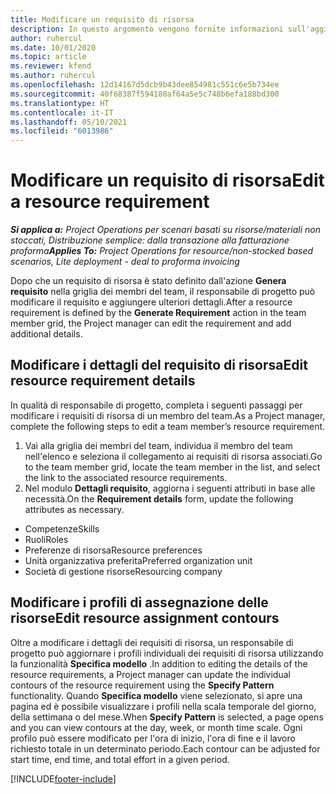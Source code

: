 ```yaml
---
title: Modificare un requisito di risorsa
description: In questo argomento vengono fornite informazioni sull'aggiornamento delle informazioni dei requisiti di risorsa.
author: ruhercul
ms.date: 10/01/2020
ms.topic: article
ms.reviewer: kfend
ms.author: ruhercul
ms.openlocfilehash: 12d14167d5dcb9b43dee854981c551c6e5b734ee
ms.sourcegitcommit: 40f68387f594180af64a5e5c748b6efa188bd300
ms.translationtype: HT
ms.contentlocale: it-IT
ms.lasthandoff: 05/10/2021
ms.locfileid: "6013986"
---
```

# <a name="edit-a-resource-requirement"></a><span data-ttu-id="14e45-103">Modificare un requisito di risorsa</span><span class="sxs-lookup"><span data-stu-id="14e45-103">Edit a resource requirement</span></span>

<span data-ttu-id="14e45-104">_**Si applica a:** Project Operations per scenari basati su risorse/materiali non stoccati, Distribuzione semplice: dalla transazione alla fatturazione proforma_</span><span class="sxs-lookup"><span data-stu-id="14e45-104">_**Applies To:** Project Operations for resource/non-stocked based scenarios, Lite deployment - deal to proforma invoicing_</span></span>

<span data-ttu-id="14e45-105">Dopo che un requisito di risorsa è stato definito dall'azione **Genera requisito** nella griglia dei membri del team, il responsabile di progetto può modificare il requisito e aggiungere ulteriori dettagli.</span><span class="sxs-lookup"><span data-stu-id="14e45-105">After a resource requirement is defined by the **Generate Requirement** action in the team member grid, the Project manager can edit the requirement and add additional details.</span></span>

## <a name="edit-resource-requirement-details"></a><span data-ttu-id="14e45-106">Modificare i dettagli del requisito di risorsa</span><span class="sxs-lookup"><span data-stu-id="14e45-106">Edit resource requirement details</span></span>

<span data-ttu-id="14e45-107">In qualità di responsabile di progetto, completa i seguenti passaggi per modificare i requisiti di risorsa di un membro del team.</span><span class="sxs-lookup"><span data-stu-id="14e45-107">As a Project manager, complete the following steps to edit a team member’s resource requirement.</span></span>

1. <span data-ttu-id="14e45-108">Vai alla griglia dei membri del team, individua il membro del team nell'elenco e seleziona il collegamento ai requisiti di risorsa associati.</span><span class="sxs-lookup"><span data-stu-id="14e45-108">Go to the team member grid, locate the team member in the list, and select the link to the associated resource requirements.</span></span>
2. <span data-ttu-id="14e45-109">Nel modulo **Dettagli requisito**, aggiorna i seguenti attributi in base alle necessità.</span><span class="sxs-lookup"><span data-stu-id="14e45-109">On the **Requirement details** form, update the following attributes as necessary.</span></span>

- <span data-ttu-id="14e45-110">Competenze</span><span class="sxs-lookup"><span data-stu-id="14e45-110">Skills</span></span>
- <span data-ttu-id="14e45-111">Ruoli</span><span class="sxs-lookup"><span data-stu-id="14e45-111">Roles</span></span>
- <span data-ttu-id="14e45-112">Preferenze di risorsa</span><span class="sxs-lookup"><span data-stu-id="14e45-112">Resource preferences</span></span>
- <span data-ttu-id="14e45-113">Unità organizzativa preferita</span><span class="sxs-lookup"><span data-stu-id="14e45-113">Preferred organization unit</span></span>
- <span data-ttu-id="14e45-114">Società di gestione risorse</span><span class="sxs-lookup"><span data-stu-id="14e45-114">Resourcing company</span></span>

## <a name="edit-resource-assignment-contours"></a><span data-ttu-id="14e45-115">Modificare i profili di assegnazione delle risorse</span><span class="sxs-lookup"><span data-stu-id="14e45-115">Edit resource assignment contours</span></span>

<span data-ttu-id="14e45-116">Oltre a modificare i dettagli dei requisiti di risorsa, un responsabile di progetto può aggiornare i profili individuali dei requisiti di risorsa utilizzando la funzionalità **Specifica modello** .</span><span class="sxs-lookup"><span data-stu-id="14e45-116">In addition to editing the details of the resource requirements, a Project manager can update the individual contours of the resource requirement using the **Specify Pattern** functionality.</span></span> <span data-ttu-id="14e45-117">Quando **Specifica modello** viene selezionato, si apre una pagina ed è possibile visualizzare i profili nella scala temporale del giorno, della settimana o del mese.</span><span class="sxs-lookup"><span data-stu-id="14e45-117">When **Specify Pattern** is selected, a page opens and you can view contours at the day, week, or month time scale.</span></span> <span data-ttu-id="14e45-118">Ogni profilo può essere modificato per l'ora di inizio, l'ora di fine e il lavoro richiesto totale in un determinato periodo.</span><span class="sxs-lookup"><span data-stu-id="14e45-118">Each contour can be adjusted for start time, end time, and total effort in a given period.</span></span>

[!INCLUDE[footer-include](../includes/footer-banner.md)]